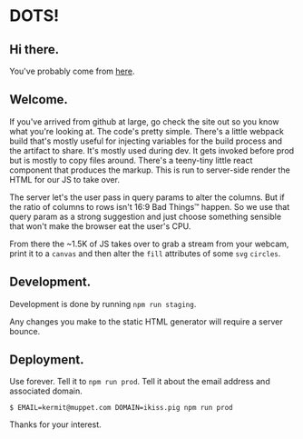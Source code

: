 # DOTS!

## Hi there.

You've probably come from [here](joelepper.com).

## Welcome.

If you've arrived from github at large, go check the site out so you know what you're looking at. The code's pretty simple. There's a little webpack build that's mostly useful for injecting variables for the build process and the artifact to share. It's mostly used during dev. It gets invoked before prod but is mostly to copy files around. There's a teeny-tiny little react component that produces the markup. This is run to server-side render the HTML for our JS to take over.

The server let's the user pass in query params to alter the columns. But if the ratio of columns to rows isn't 16:9 Bad Things™ happen. So we use that query param as a strong suggestion and just choose something sensible that won't make the browser eat the user's CPU.

From there the ~1.5K of JS takes over to grab a stream from your webcam, print it to a `canvas` and then alter the `fill` attributes of some `svg` `circles`.

## Development.

Development is done by running `npm run staging`.

Any changes you make to the static HTML generator will require a server bounce.

## Deployment.

Use forever. Tell it to `npm run prod`. Tell it about the email address and associated domain.

```
$ EMAIL=kermit@muppet.com DOMAIN=ikiss.pig npm run prod
```

Thanks for your interest.
